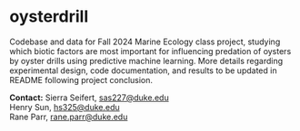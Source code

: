 # oysterdrill
Codebase and data for Fall 2024 Marine Ecology class project, studying which biotic factors are most important for influencing predation of oysters by oyster drills using predictive machine learning. More details regarding experimental design, code documentation, and results to be updated in README following project conclusion.

**Contact:**
Sierra Seifert, sas227@duke.edu  
Henry Sun, hs325@duke.edu  
Rane Parr, rane.parr@duke.edu  
